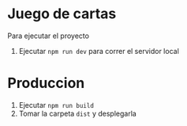 # Juego de cartas

Para ejecutar el proyecto
1. Ejecutar ```npm run dev``` para correr el servidor local

# Produccion 

1. Ejecutar ```npm run build```
2. Tomar la carpeta ```dist``` y desplegarla